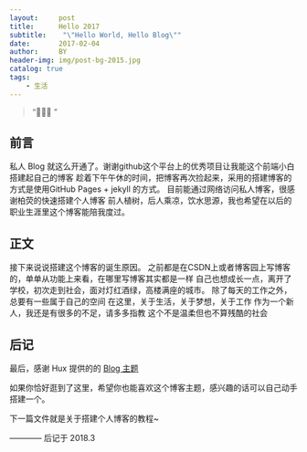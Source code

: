 ```yaml
---
layout:     post
title:      Hello 2017
subtitle:    "\"Hello World, Hello Blog\""
date:       2017-02-04
author:     BY
header-img: img/post-bg-2015.jpg
catalog: true
tags:
    - 生活
---
```


> “🙉🙉🙉 ”


## 前言
私人 Blog 就这么开通了。谢谢github这个平台上的优秀项目让我能这个前端小白搭建起自己的博客
趁着下午午休的时间，把博客再次捡起来，采用的搭建博客的方式是使用GitHub Pages + jekyll 的方式。
目前能通过网络访问私人博客，很感谢柏荧的快速搭建个人博客
前人植树，后人乘凉，饮水思源，我也希望在以后的职业生涯里这个博客能陪我度过。

## 正文

接下来说说搭建这个博客的诞生原因。
之前都是在CSDN上或者博客园上写博客的，单单从功能上来看，在哪里写博客其实都是一样
自己也想成长一点，离开了学校，初次走到社会，面对灯红酒绿，高楼满座的城市。
除了每天的工作之外，总要有一些属于自己的空间
在这里，关于生活，关于梦想，关于工作
作为一个新人，我还是有很多的不足，请多多指教
这个不是温柔但也不算残酷的社会


## 后记

最后，感谢 Hux 提供的的 [Blog 主题](https://github.com/Huxpro/huxpro.github.io)

如果你恰好逛到了这里，希望你也能喜欢这个博客主题，感兴趣的话可以自己动手搭建一个。

下一篇文件就是关于搭建个人博客的教程~ 

———— 后记于 2018.3


